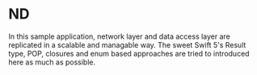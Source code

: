 # ND

In this sample application, network layer and data access layer are replicated in a scalable and managable way. The sweet Swift 5's Result type, POP, closures and enum based approaches are tried to introduced here as much as possible. 
